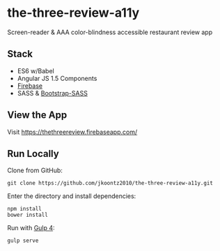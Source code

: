 # the-three-review-a11y
Screen-reader & AAA color-blindness accessible restaurant review app

## Stack
* ES6 w/Babel
* Angular JS 1.5 Components
* [Firebase](https://firebase.google.com/)
* SASS & [Bootstrap-SASS](https://github.com/twbs/bootstrap-sass)

## View the App
Visit https://thethreereview.firebaseapp.com/

## Run Locally

Clone from GitHub:

`git clone https://github.com/jkoontz2010/the-three-review-a11y.git`

Enter the directory and install dependencies:
```
npm install
bower install
```
Run with [Gulp 4](http://gulpjs.com/):

`gulp serve`
